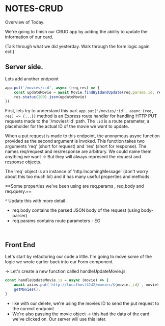 # NOTES-CRUD

Overview of Today. 

We're going to finish our CRUD app by adding the ability to update the information of our card. 

(Talk through what we did yesterday. Walk through the form logic again ect.)

## Server side. 

Lets add another endpoint 
```javascript
app.put('/movies/:id', async (req,res) => {
	const updateMovie = await Movie.findByIdandUpdate(req.params.id, req.body)
	res.status(200).json(updateMovie)
})
```

First, lets try to understand this part `app.put('/movies/:id', async (req, res) => {...})` method is an Express route handler for handling HTTP PUT requests made to the '/movies/:id' path. 
The `:id` is a route parameter, a placeholder for the actual ID of the movie we want to update. 

When a put request is made to this endpoint, the anonymous async function provided as the second argument is invoked. This function takes two arguments 'req' (short for request) and 'res' (short for response). The names req/request and res/response are arbitrary. We could name them anything we want -> But they will always represent the request and response objects. 

The 'req' object is an instance of 'http.IncomingMessage` (don't worry about this too much lol) and it has many useful properties and methods. 

==Some properties we've been using are req.params , req.body and req.query.== 

^ Update this with more detail .

- req.body contains the parsed JSON body of the request (using body-parser)
- req.params contains route parameters - EG 
  ```
  
  
  ```

	

## Front End 

Let's start by refactoring our code a little. I'm going to move some of the logic we wrote earlier back into our Form component. 

-> Let's create a new function called handleUpdateMovie.js

```javascript
const handleUpdateMovie.js = async (movie) => {
	await axios.put(`http://localhost4242/movies/${movie._id}`, movie)
	getMovies();
}
```

- like with our delete, we're using the movies ID to send the put request to the correct endpoint
- We're also passing the movie object -> this had the data of the card we've clicked on. Our server will use this later.  

